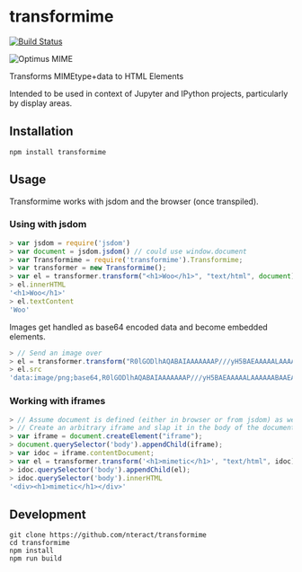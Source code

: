 # transformime

[![Build Status](https://travis-ci.org/nteract/transformime.svg)](https://travis-ci.org/nteract/transformime)

![Optimus MIME]()

Transforms MIMEtype+data to HTML Elements

Intended to be used in context of Jupyter and IPython projects, particularly by display areas.

## Installation

```
npm install transformime
```


## Usage

Transformime works with jsdom and the browser (once transpiled).

### Using with jsdom

```javascript
> var jsdom = require('jsdom')
> var document = jsdom.jsdom() // could use window.document
> var Transformime = require('transformime').Transformime;
> var transformer = new Transformime();
> var el = transformer.transform("<h1>Woo</h1>", "text/html", document)
> el.innerHTML
'<h1>Woo</h1>'
> el.textContent
'Woo'
```

Images get handled as base64 encoded data and become embedded elements.

```javascript
> // Send an image over
> el = transformer.transform("R0lGODlhAQABAIAAAAAAAP///yH5BAEAAAAALAAAAAABAAEAAAIBRAA7", "image/png", document)
> el.src
'data:image/png;base64,R0lGODlhAQABAIAAAAAAAP///yH5BAEAAAAALAAAAAABAAEAAAIBRAA7'
```

### Working with iframes

```javascript
> // Assume document is defined (either in browser or from jsdom) as well as transformer
> // Create an arbitrary iframe and slap it in the body of the document
> var iframe = document.createElement("iframe");
> document.querySelector('body').appendChild(iframe);
> var idoc = iframe.contentDocument;
> var el = transformer.transform('<h1>mimetic</h1>', "text/html", idoc);
> idoc.querySelector('body').appendChild(el);
> idoc.querySelector('body').innerHTML
'<div><h1>mimetic</h1></div>'
```

## Development

```
git clone https://github.com/nteract/transformime
cd transformime
npm install
npm run build
```
